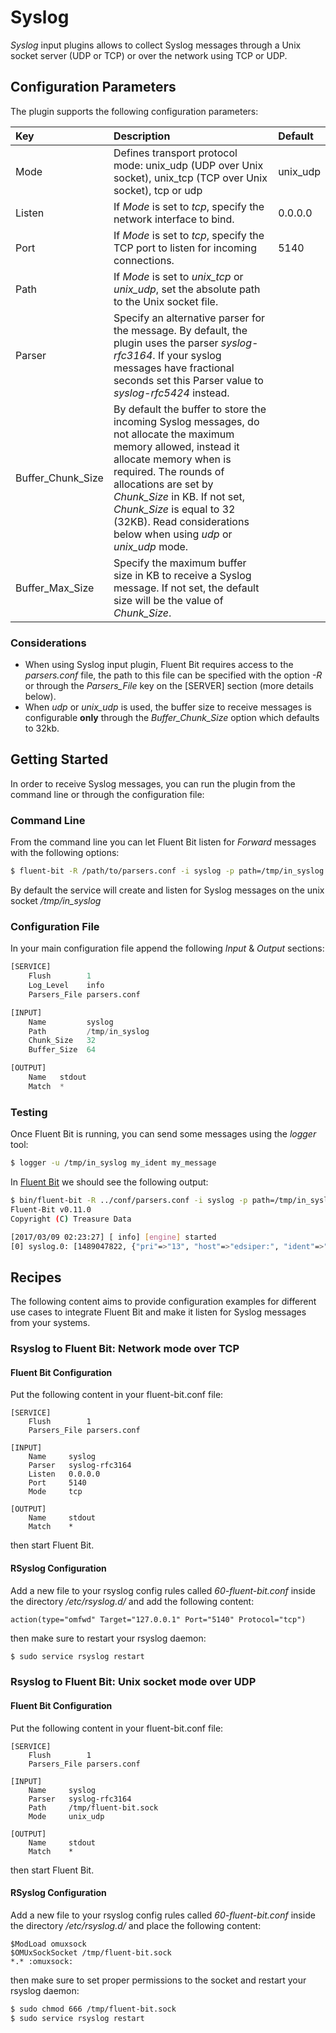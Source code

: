 # Syslog

_Syslog_ input plugins allows to collect Syslog messages through a Unix socket server \(UDP or TCP\) or over the network using TCP or UDP.

## Configuration Parameters

The plugin supports the following configuration parameters:

| Key | Description | Default |
| :--- | :--- | :--- |
| Mode | Defines transport protocol mode: unix\_udp \(UDP over Unix socket\), unix\_tcp \(TCP over Unix socket\), tcp or udp | unix\_udp |
| Listen | If _Mode_ is set to _tcp_, specify the network interface to bind. | 0.0.0.0 |
| Port | If _Mode_ is set to _tcp_, specify the TCP port to listen for incoming connections. | 5140 |
| Path | If _Mode_ is set to _unix\_tcp_ or _unix\_udp_, set the absolute path to the Unix socket file. |  |
| Parser | Specify an alternative parser for the message. By default, the plugin uses the parser _syslog-rfc3164_. If your syslog messages have fractional seconds set this Parser value to _syslog-rfc5424_ instead. |  |
| Buffer\_Chunk\_Size | By default the buffer to store the incoming Syslog messages, do not allocate the maximum memory allowed, instead it allocate memory when is required. The rounds of allocations are set by _Chunk\_Size_ in KB. If not set, _Chunk\_Size_ is equal to 32 \(32KB\). Read considerations below when using _udp_ or _unix\_udp_ mode. |  |
| Buffer\_Max\_Size | Specify the maximum buffer size in KB to receive a Syslog message. If not set, the default size will be the value of _Chunk\_Size_. |  |

### Considerations

* When using Syslog input plugin, Fluent Bit requires access to the _parsers.conf_ file, the path to this file can be specified with the option _-R_ or through the _Parsers\_File_ key on the \[SERVER\] section \(more details below\).
* When _udp_ or _unix\_udp_ is used, the buffer size to receive messages is configurable **only** through the _Buffer\_Chunk\_Size_ option which defaults to 32kb.

## Getting Started

In order to receive Syslog messages, you can run the plugin from the command line or through the configuration file:

### Command Line

From the command line you can let Fluent Bit listen for _Forward_ messages with the following options:

```bash
$ fluent-bit -R /path/to/parsers.conf -i syslog -p path=/tmp/in_syslog -o stdout
```

By default the service will create and listen for Syslog messages on the unix socket _/tmp/in\_syslog_

### Configuration File

In your main configuration file append the following _Input_ & _Output_ sections:

```python
[SERVICE]
    Flush        1
    Log_Level    info
    Parsers_File parsers.conf

[INPUT]
    Name         syslog
    Path         /tmp/in_syslog
    Chunk_Size   32
    Buffer_Size  64

[OUTPUT]
    Name   stdout
    Match  *
```

### Testing

Once Fluent Bit is running, you can send some messages using the _logger_ tool:

```bash
$ logger -u /tmp/in_syslog my_ident my_message
```

In [Fluent Bit](http://fluentbit.io) we should see the following output:

```bash
$ bin/fluent-bit -R ../conf/parsers.conf -i syslog -p path=/tmp/in_syslog -o stdout
Fluent-Bit v0.11.0
Copyright (C) Treasure Data

[2017/03/09 02:23:27] [ info] [engine] started
[0] syslog.0: [1489047822, {"pri"=>"13", "host"=>"edsiper:", "ident"=>"my_ident", "pid"=>"", "message"=>"my_message"}]
```

## Recipes

The following content aims to provide configuration examples for different use cases to integrate Fluent Bit and make it listen for Syslog messages from your systems.

### Rsyslog to Fluent Bit: Network mode over TCP <a id="rsyslog_to_fluentbit_network"></a>

#### Fluent Bit Configuration

Put the following content in your fluent-bit.conf file:

```text
[SERVICE]
    Flush        1
    Parsers_File parsers.conf

[INPUT]
    Name     syslog
    Parser   syslog-rfc3164
    Listen   0.0.0.0
    Port     5140
    Mode     tcp

[OUTPUT]
    Name     stdout
    Match    *
```

then start Fluent Bit.

#### RSyslog Configuration

Add a new file to your rsyslog config rules called _60-fluent-bit.conf_ inside the directory _/etc/rsyslog.d/_ and add the following content:

```text
action(type="omfwd" Target="127.0.0.1" Port="5140" Protocol="tcp")
```

then make sure to restart your rsyslog daemon:

```bash
$ sudo service rsyslog restart
```

### Rsyslog to Fluent Bit: Unix socket mode over UDP

#### Fluent Bit Configuration

Put the following content in your fluent-bit.conf file:

```text
[SERVICE]
    Flush        1
    Parsers_File parsers.conf

[INPUT]
    Name     syslog
    Parser   syslog-rfc3164
    Path     /tmp/fluent-bit.sock
    Mode     unix_udp

[OUTPUT]
    Name     stdout
    Match    *
```

then start Fluent Bit.

#### RSyslog Configuration

Add a new file to your rsyslog config rules called _60-fluent-bit.conf_ inside the directory _/etc/rsyslog.d/_ and place the following content:

```text
$ModLoad omuxsock
$OMUxSockSocket /tmp/fluent-bit.sock
*.* :omuxsock:
```

then make sure to set proper permissions to the socket and restart your rsyslog daemon:

```bash
$ sudo chmod 666 /tmp/fluent-bit.sock
$ sudo service rsyslog restart
```

